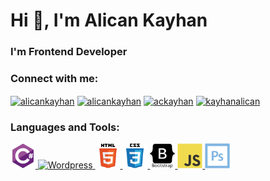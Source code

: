 <h1 align="left">Hi 👋, I'm Alican Kayhan</h1>
<h3 align="left">I'm Frontend Developer</h3>


<h3 align="left">Connect with me:</h3>
<p align="left">
    <a href="https://linkedin.com/in/alicankayhan" target="blank"><img align="center"
            src="https://raw.githubusercontent.com/rahuldkjain/github-profile-readme-generator/master/src/images/icons/Social/linked-in-alt.svg"
            alt="alicankayhan" height="30" width="40" /></a>
    <a href="https://www.hackerrank.com/alicankayhan" target="blank"><img align="center"
            src="https://raw.githubusercontent.com/rahuldkjain/github-profile-readme-generator/master/src/images/icons/Social/hackerrank.svg"
            alt="alicankayhan" height="30" width="40" /></a>
    <a href="https://instagram.com/ackayhan" target="blank"><img align="center"
            src="https://raw.githubusercontent.com/rahuldkjain/github-profile-readme-generator/master/src/images/icons/Social/instagram.svg"
            alt="ackayhan" height="30" width="40" /></a>
    <a href="https://fb.com/kayhanalican" target="blank"><img align="center"
            src="https://raw.githubusercontent.com/rahuldkjain/github-profile-readme-generator/master/src/images/icons/Social/facebook.svg"
            alt="kayhanalican" height="30" width="40" /></a>

</p>

<h3 align="left">Languages and Tools:</h3>
<p align="left">  
    <a href="https://www.w3schools.com/cs/" target="_blank"rel="noreferrer"> 
     <img src="https://raw.githubusercontent.com/devicons/devicon/master/icons/csharp/csharp-original.svg"
        alt="csharp" height="40" /> </a> <a href="https://www.w3schools.com/css/" target="_blank" rel="noreferrer"> 
    </a>
    <!-- DOTNET
    <a href="https://dotnet.microsoft.com/" target="_blank" rel="noreferrer"> 
        <img src="https://raw.githubusercontent.com/devicons/devicon/master/icons/dot-net/dot-net-original-wordmark.svg" alt="dotnet" width="40" height="40"/> 
    </a> 
    -->
    <a href="https://wordpress.org/" target="_blank" rel="noreferrer"> 
     <img alt="Wordpress" height="40" src="https://upload.wikimedia.org/wikipedia/commons/9/93/Wordpress_Blue_logo.png" />
    </a>  
    <a href="https://www.w3.org/html/" target="_blank" rel="noreferrer"> 
     <img src="https://raw.githubusercontent.com/devicons/devicon/master/icons/html5/html5-original-wordmark.svg"
            alt="html5" width="40" height="40" /> 
    </a>
     <a href="https://www.w3.org/css/" target="_blank" rel="noreferrer"> 
     <img src="https://raw.githubusercontent.com/devicons/devicon/master/icons/css3/css3-original-wordmark.svg"
        alt="css3" width="40" height="40" /> 
    </a>
    <a href="https://getbootstrap.com" target="_blank" rel="noreferrer"> 
     <img src="https://raw.githubusercontent.com/devicons/devicon/master/icons/bootstrap/bootstrap-plain-wordmark.svg" 
         alt="bootstrap" width="40" height="40"/> 
    </a>
    <a href="https://developer.mozilla.org/en-US/docs/Web/JavaScript" target="_blank" rel="noreferrer"> 
     <img src="https://raw.githubusercontent.com/devicons/devicon/master/icons/javascript/javascript-original.svg"
            alt="javascript" width="40" height="40" /> 
    </a>
     <a href="https://www.photoshop.com/en" target="_blank" rel="noreferrer"> 
    <img src="https://raw.githubusercontent.com/devicons/devicon/master/icons/photoshop/photoshop-line.svg"
        alt="photoshop" width="40" height="40" /> 
    </a> 
<!-- DİĞER
    <a href="https://reactjs.org/" target="_blank" rel="noreferrer">
     <img src="https://raw.githubusercontent.com/devicons/devicon/master/icons/react/react-original-wordmark.svg"
          alt="react" width="40" height="40" /> 
    </a>
    <a href="https://git-scm.com/" target="_blank" rel="noreferrer"> 
     <img src="https://www.vectorlogo.zone/logos/git-scm/git-scm-icon.svg" alt="git" width="40" height="40" /> 
    </a>
     <a href="https://www.mysql.com/" target="_blank" rel="noreferrer"> 
    <img src="https://raw.githubusercontent.com/devicons/devicon/master/icons/mysql/mysql-original-wordmark.svg"
            alt="mysql" width="40" height="40" /> </a>
    <!--DİĞER
    <a href="https://www.microsoft.com/en-us/sql-server" target="_blank" rel="noreferrer"> 
     <img src="https://www.svgrepo.com/show/303229/microsoft-sql-server-logo.svg" alt="mssql" width="40" height="40" /> 
    </a>
   
  
    <a href="https://nodejs.org" target="_blank" rel="noreferrer"> 
     <img src="https://raw.githubusercontent.com/devicons/devicon/master/icons/nodejs/nodejs-original-wordmark.svg" alt="nodejs" width="40" height="40"/>
    </a> 
    <a href="https://www.postgresql.org" target="_blank"
        rel="noreferrer">
      <img src="https://raw.githubusercontent.com/devicons/devicon/master/icons/postgresql/postgresql-original-wordmark.svg" alt="postgresql" width="40" height="40"/>
       </a>
    -->
</p>
<br>
<p>
    <img
        src="https://github-readme-stats.vercel.app/api/top-langs?username=alicankayhan&show_icons=true&theme=highcontrast&locale=en&layout=compact" alt="alicankayhan" />
</p>
<br />
<p>
    <img
        src="https://github-readme-stats.vercel.app/api?username=alicankayhan&show_icons=true&theme=highcontrast&locale=en" alt="alicankayhan" />
</p>
<br>
<p> 
    <img src="https://komarev.com/ghpvc/?username=alicankayhan&label=Profile%20views&color=0e75b6&style=flat"alt="alicankayhan" /> 
</p>
